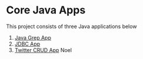 # Core Java Apps
This project consists of three Java applications below

1. [Java Grep App](./grep)
2. [JDBC App](./jdbc)
3. [Twitter CRUD App](./twitter)
Noel
